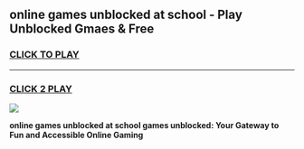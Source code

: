 
## online games unblocked at school - Play Unblocked Gmaes & Free
<h3>
<a href="https://news.freeplayer.one?title=online_games_unblocked_at_school&ref=23F">CLICK TO PLAY</a></h3>
<hr>

<h3>
<a href="https://news.freeplayer.one?title=online_games_unblocked_at_school&ref=23F">CLICK 2 PLAY</a>
  
</h3>

<a href="https://news.freeplayer.one?title=online_games_unblocked_at_school&ref=23F/"><img src="https://clearcache.store/games.png"></a>


**online games unblocked at school games unblocked: Your Gateway to Fun and Accessible Online Gaming**
